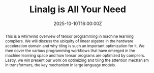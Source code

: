 ---
title: "Linalg is All Your Need"

event: Weekly Talk
event_url: 

location: COM3-B1-15 - Meeting Rm 92
address:
  street: 
  city: 
  region: 
  postcode:
  country: Singapore

summary: 
abstract: "This is a whirlwind overview of tensor programming in machine learning compilers. We will discuss the ubiquity of linear algebra in the hardware acceleration domain and why tiling is such an important optimization for it. We then cover the various programming workflows that have emerged in the machine learning space and how tensor programs are optimized by compilers. Lastly, we will present our work on optimizing and tiling the attention mechanism in transformers, the key mechanism in large language models."

# Talk start and end times.
#   End time can optionally be hidden by prefixing the line with `#`.
date: "2025-10-10T16:00:00Z"
date_end: "2025-10-10T17:00:00Z"
all_day: false

# Schedule page publish date (NOT talk date).
publishDate: "2017-01-01T00:00:00Z"

authors: [Ivan Ho]
tags: [Weekly Talk]

# Is this a featured talk? (true/false)
featured: false

image:
  caption: 'Image credit: [**Unsplash**](https://unsplash.com/photos/bzdhc5b3Bxs)'
  focal_point: Right

url_code: ""
url_pdf: ""
url_slides: ""
url_video: ""

# Markdown Slides (optional).
#   Associate this talk with Markdown slides.
#   Simply enter your slide deck's filename without extension.
#   E.g. `slides = "example-slides"` references `content/slides/example-slides.md`.
#   Otherwise, set `slides = ""`.
slides:

# Projects (optional).
#   Associate this post with one or more of your projects.
#   Simply enter your project's folder or file name without extension.
#   E.g. `projects = ["internal-project"]` references `content/project/deep-learning/index.md`.
#   Otherwise, set `projects = []`.
projects:

# Slides can be added in a few ways:
# 
# - **Create** slides using Wowchemy's [*Slides*](https://wowchemy.com/docs/managing-content/#create-slides) feature and link using `slides` parameter in the front matter of the talk file
# - **Upload** an existing slide deck to `static/` and link using `url_slides` parameter in the front matter of the talk file
# - **Embed** your slides (e.g. Google Slides) or presentation video on this page using [shortcodes](https://wowchemy.com/docs/writing-markdown-latex/).
# 
# Further event details, including page elements such as image galleries, can be added to the body of this page.

---